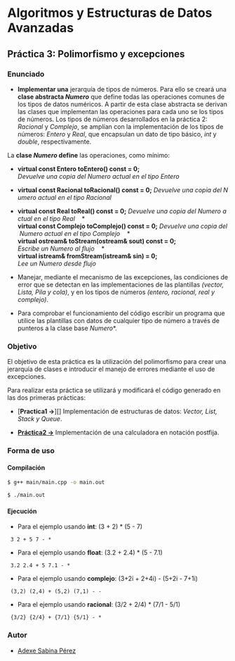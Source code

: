 # Algoritmos y Estructuras de Datos Avanzadas

## Práctica 3: Polimorfismo y excepciones

### Enunciado
* **Implementar una** jerarquía de tipos de números. Para ello se creará una **clase abstracta *Numero*** que define todas las operaciones comunes de los tipos de datos numéricos. A partir de esta clase abstracta se derivan las clases que implementan las operaciones para cada uno se los tipos de números. Los tipos de números desarrollados en la práctica 2: *Racional* y *Complejo*, se amplían con la implementación de los tipos de números: *Entero* y *Real*, que encapsulan un dato de tipo básico, *int* y *double*, respectivamente.

 La **clase *Numero* define** las operaciones, como mínimo:
   * **virtual const Entero toEntero() const = 0;** *Devuelve una copia del Numero actual en el tipo Entero*
   * **virtual const Racional toRacional() const = 0;** *Devuelve una copia del Numero actual en el tipo Racional*
   * **virtual const Real toReal() const = 0;** *Devuelve una copia del Numero actual en el tipo Real*
   * **virtual const Complejo toComplejo() const = 0;** *Devuelve una copia del Numero actual en el tipo Complejo*
   * **virtual ostream& toStream(ostream& sout) const = 0;** *Escribe un Numero al flujo*
   * **virtual istream& fromStream(istream& sin) = 0;** *Lee un Numero desde flujo*


* Manejar, mediante el mecanismo de las excepciones, las condiciones de error que se detectan en las implementaciones de las plantillas *(vector, Lista, Pila y cola)*, y en los tipos de números *(entero, racional, real y complejo)*.

* Para comprobar el funcionamiento del código escribir un programa que utilice las plantillas con datos de cualquier tipo de número a través de punteros a la clase base *Numero**.

### Objetivo
El objetivo de esta práctica es la utilización del polimorfismo para crear una jerarquía de clases e introducir el manejo de errores mediante el uso de excepciones.

Para realizar esta práctica se utilizará y modificará el código generado en las dos primeras prácticas:
* [**Practica1 ->**][] Implementación de estructuras de datos: *Vector, List, Stack y Queue*.

* [**Práctica2 ->**][2] Implementación de una calculadora en notación postfija.

[1]:()
[2]:(http://github.com/alu0100769609/aedaP2)


### Forma de uso

#### Compilación
```bash
$ g++ main/main.cpp -o main.out
```
```bash
$ ./main.out
```
#### Ejecución
* Para el ejemplo usando **int**: (3 + 2) * (5 - 7)
```
 3 2 + 5 7 - *
```
* Para el ejemplo usando **float**: (3.2 + 2.4) * (5 - 7.1)
```
 3.2 2.4 + 5 7.1 - *
```
* Para el ejemplo usando **complejo**: (3+2i + 2+4i) - (5+2i - 7+1i)
```
 (3,2) (2,4) + (5,2) (7,1) - -
```
* Para el ejemplo usando **racional**: (3/2 + 2/4) * (7/1 - 5/1)
```
 {3/2} {2/4} + {7/1} {5/1} - *
```
### Autor

* [Adexe Sabina Pérez](http://alu0100769609.github.io)
